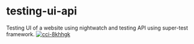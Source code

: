 # testing-ui-api
Testing UI of a website using nightwatch and testing API using super-test framework.
[![cci-8khhgk](https://circleci.com/gh/cci-8khhgk/testing-ui-api-3.svg?style=svg)](https://app.circleci.com/pipelines/circleci/9ZhHaXBjJJR2TqyHhqsq5n)
